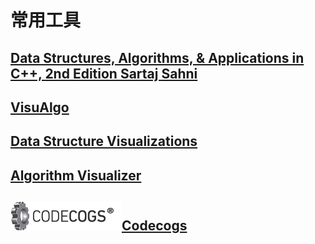 <!--
 * @Author: your name
 * @Date: 2021-06-18 12:28:33
 * @LastEditTime: 2021-06-19 22:45:48
 * @LastEditors: Please set LastEditors
 * @Description: In User Settings Edit
 * @FilePath: \coolcode\index.md
-->
# 常用工具

## [**Data Structures, Algorithms, & Applications in C++, 2nd Edition** Sartaj Sahni](/dsaac/dsaacIndex.htm)

## [**VisuAlgo**](https://visualgo.net/zh)

## [**Data Structure Visualizations**](https://www.cs.usfca.edu/~galles/visualization/Algorithms.html)

## [**Algorithm Visualizer**](https://algorithm-visualizer.org/)

## ![logo](/image/logo3.png)[Codecogs](https://latex.codecogs.com/)

